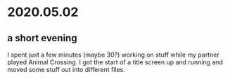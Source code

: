 # 2020.05.02
## a short evening

I spent just a few minutes (maybe 30?) working on stuff while my partner played Animal Crossing. I got the start of a title screen up and running and moved some stuff out into different files.
